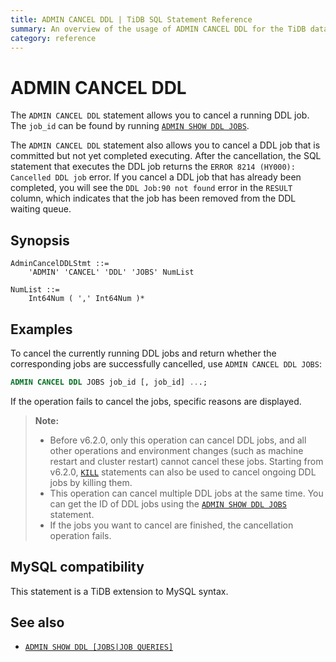 ```yaml
---
title: ADMIN CANCEL DDL | TiDB SQL Statement Reference
summary: An overview of the usage of ADMIN CANCEL DDL for the TiDB database.
category: reference
---
```


# ADMIN CANCEL DDL

The `ADMIN CANCEL DDL` statement allows you to cancel a running DDL job. The `job_id` can be found by running [`ADMIN SHOW DDL JOBS`](/sql-statements/sql-statement-admin-show-ddl.md).

The `ADMIN CANCEL DDL` statement also allows you to cancel a DDL job that is committed but not yet completed executing. After the cancellation, the SQL statement that executes the DDL job returns the `ERROR 8214 (HY000): Cancelled DDL job` error. If you cancel a DDL job that has already been completed, you will see the `DDL Job:90 not found` error in the `RESULT` column, which indicates that the job has been removed from the DDL waiting queue.

## Synopsis

```ebnf+diagram
AdminCancelDDLStmt ::=
    'ADMIN' 'CANCEL' 'DDL' 'JOBS' NumList 

NumList ::=
    Int64Num ( ',' Int64Num )*
```

## Examples

To cancel the currently running DDL jobs and return whether the corresponding jobs are successfully cancelled, use `ADMIN CANCEL DDL JOBS`:

```sql
ADMIN CANCEL DDL JOBS job_id [, job_id] ...;
```

If the operation fails to cancel the jobs, specific reasons are displayed.

> **Note:**
>
> - Before v6.2.0, only this operation can cancel DDL jobs, and all other operations and environment changes (such as machine restart and cluster restart) cannot cancel these jobs. Starting from v6.2.0, [`KILL`](/sql-statements/sql-statement-kill.md) statements can also be used to cancel ongoing DDL jobs by killing them. 
> - This operation can cancel multiple DDL jobs at the same time. You can get the ID of DDL jobs using the [`ADMIN SHOW DDL JOBS`](/sql-statements/sql-statement-admin-show-ddl.md) statement.
> - If the jobs you want to cancel are finished, the cancellation operation fails.

## MySQL compatibility

This statement is a TiDB extension to MySQL syntax.

## See also

* [`ADMIN SHOW DDL [JOBS|JOB QUERIES]`](/sql-statements/sql-statement-admin-show-ddl.md)
